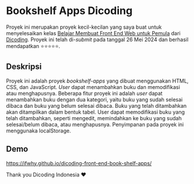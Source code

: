 # Bookshelf Apps Dicoding

Proyek ini merupakan proyek kecil-kecilan yang saya buat untuk menyelesaikan kelas [Belajar Membuat Front End Web untuk Pemula](https://www.dicoding.com/academies/315-belajar-membuat-front-end-web-untuk-pemula) dari [Dicoding](https://www.dicoding.com/). Proyek ini telah di-_submit_ pada tanggal 26 Mei 2024 dan berhasil mendapatkan ⭐⭐⭐⭐⭐. 

## Deskripsi 
Proyek ini adalah proyek _bookshelf-apps_ yang dibuat menggunakan HTML, CSS, dan JavaScript. _User_ dapat menambahkan buku dan memodifikasi atau menghapusnya. Beberapa fitur proyek ini adalah _user_ dapat menambahkan buku dengan dua kategori, yaitu buku yang sudah selesai dibaca dan buku yang belum selesai dibaca. Buku yang telah ditambahkan akan ditampilkan dalam bentuk tabel. User dapat memodifikasi buku yang telah ditambahkan, seperti mengedit, memindahkan ke buku yang sudah selesai/belum dibaca, atau menghapusnya. Penyimpanan pada proyek ini menggunaka localStorage. 


## Demo

https://ifwhy.github.io/dicoding-front-end-book-shelf-apps/


Thank you Dicoding Indonesia ❤️
